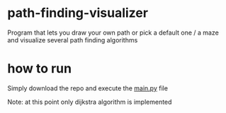 # path-finding-visualizer
Program that lets you draw your own path or pick a default one / a maze and visualize several path finding algorithms

# how to run
Simply download the repo and execute the [main.py](https://github.com/MrC3drik/path-finding-visualizer/blob/master/main.py) file 


Note: at this point only dijkstra algorithm is implemented
